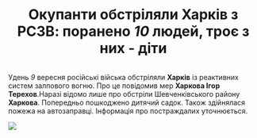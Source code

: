 <!DOCTYPE html>  
<html lang="en">  
<head>  
    <meta charset="UTF-8">  
    <meta http-equiv="X-UA-Compatible" content="IE=edge">  
    <meta name="viewport" content="width=device-width, initial-scale=1.0">  
    <title>News</title>  
</head>  
<body>  
    <b><h1 align="center">Окупанти обстріляли Харків з РСЗВ: поранено <i>10</i> людей, троє з них - діти</h1></b>  
    <img src="1.jpeg" alt="">  
    <p>Удень <i>9</i> вересня російські війська обстріляли <b>Харків</b> із реактивних систем залпового вогню.  Про це повідомив мер <b>Харкова Ігор Терехов</b>.Наразі відомо лише про обстріли Шевченківського району <b>Харкова</b>. Попередньо пошкоджено дитячий садок. Також здійнялася пожежа на автозаправці. Інформація про постраждалих уточнюється. 
       
<p><img src="https://i.lb.ua/051/46/6229b8058db16.jpeg">

